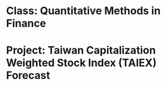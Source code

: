 # Class: Quantitative Methods in Finance
# Project: Taiwan Capitalization Weighted Stock Index (TAIEX) Forecast
